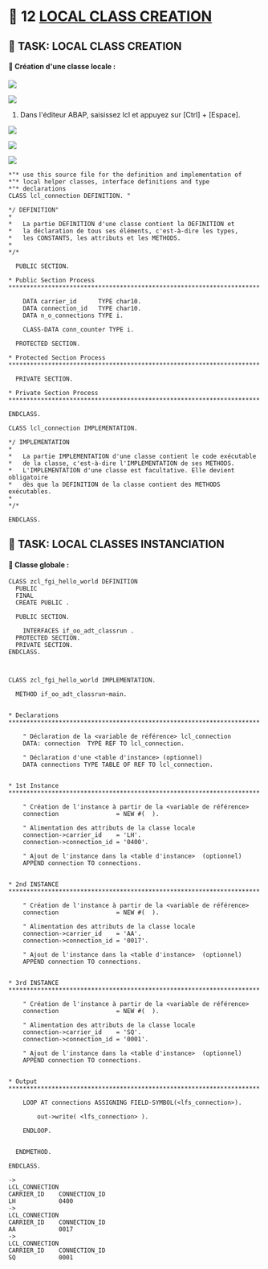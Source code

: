 # 🌸 12 [LOCAL CLASS CREATION](https://learning.sap.com/learning-journeys/acquire-core-abap-skills/defining-a-local-class_d4f46591-157b-468f-b94a-8d484d5ddca9)

## 🌸 TASK: LOCAL CLASS CREATION

#### 💮 **Création d'une classe locale** :

![](./assets/Capture%20d’écran%202025-08-05%20162820.png)

![](./assets/Capture%20d’écran%202025-08-05%20162751.png)

1. Dans l'éditeur ABAP, saisissez lcl et appuyez sur [Ctrl] + [Espace].

![](./assets/Capture%20d’écran%202025-08-05%20162926.png)

![](./assets/Capture%20d’écran%202025-08-05%20163008.png)

![](./assets/Capture%20d’écran%202025-08-05%20165021.png)

```
*"* use this source file for the definition and implementation of
*"* local helper classes, interface definitions and type
*"* declarations
CLASS lcl_connection DEFINITION. "

*/ DEFINITION"
*
*   La partie DEFINITION d'une classe contient la DEFINITION et
*   la déclaration de tous ses éléments, c'est-à-dire les types,
*   les CONSTANTS, les attributs et les METHODS.
*
*/*

  PUBLIC SECTION.

* Public Section Process
**********************************************************************

    DATA carrier_id      TYPE char10.
    DATA connection_id   TYPE char10.
    DATA n_o_connections TYPE i.

    CLASS-DATA conn_counter TYPE i.

  PROTECTED SECTION.

* Protected Section Process
**********************************************************************

  PRIVATE SECTION.

* Private Section Process
**********************************************************************

ENDCLASS.

CLASS lcl_connection IMPLEMENTATION.

*/ IMPLEMENTATION
*
*   La partie IMPLEMENTATION d'une classe contient le code exécutable
*   de la classe, c'est-à-dire l'IMPLEMENTATION de ses METHODS.
*   L'IMPLEMENTATION d'une classe est facultative. Elle devient obligatoire
*   dès que la DEFINITION de la classe contient des METHODS exécutables.
*
*/*

ENDCLASS.
```

## 🌸 TASK: LOCAL CLASSES INSTANCIATION

#### 💮 **Classe globale** :

```
CLASS zcl_fgi_hello_world DEFINITION
  PUBLIC
  FINAL
  CREATE PUBLIC .

  PUBLIC SECTION.

    INTERFACES if_oo_adt_classrun .
  PROTECTED SECTION.
  PRIVATE SECTION.
ENDCLASS.



CLASS zcl_fgi_hello_world IMPLEMENTATION.

  METHOD if_oo_adt_classrun~main.


* Declarations
**********************************************************************

    " Déclaration de la <variable de référence> lcl_connection
    DATA: connection  TYPE REF TO lcl_connection.

    " Déclaration d'une <table d'instance> (optionnel)
    DATA connections TYPE TABLE OF REF TO lcl_connection.


* 1st Instance
**********************************************************************

    " Création de l'instance à partir de la <variable de référence>
    connection                = NEW #(  ).

    " Alimentation des attributs de la classe locale
    connection->carrier_id    = 'LH'.
    connection->connection_id = '0400'.

    " Ajout de l'instance dans la <table d'instance>  (optionnel)
    APPEND connection TO connections.


* 2nd INSTANCE
**********************************************************************

    " Création de l'instance à partir de la <variable de référence>
    connection                = NEW #(  ).

    " Alimentation des attributs de la classe locale
    connection->carrier_id    = 'AA'.
    connection->connection_id = '0017'.

    " Ajout de l'instance dans la <table d'instance>  (optionnel)
    APPEND connection TO connections.


* 3rd INSTANCE
**********************************************************************

    " Création de l'instance à partir de la <variable de référence>
    connection                = NEW #(  ).

    " Alimentation des attributs de la classe locale
    connection->carrier_id    = 'SQ'.
    connection->connection_id = '0001'.

    " Ajout de l'instance dans la <table d'instance>  (optionnel)
    APPEND connection TO connections.


* Output
**********************************************************************

    LOOP AT connections ASSIGNING FIELD-SYMBOL(<lfs_connection>).

        out->write( <lfs_connection> ).

    ENDLOOP.


  ENDMETHOD.

ENDCLASS.
```

```
->
LCL_CONNECTION
CARRIER_ID    CONNECTION_ID
LH            0400
->
LCL_CONNECTION
CARRIER_ID    CONNECTION_ID
AA            0017
->
LCL_CONNECTION
CARRIER_ID    CONNECTION_ID
SQ            0001
```
